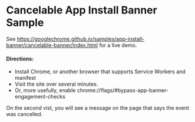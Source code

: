 Cancelable App Install Banner Sample
===

See https://googlechrome.github.io/samples/app-install-banner/cancelable-banner/index.html for a live demo.


#### Directions:

* Install Chrome, or another browser that supports Service Workers and manifest
* Visit the site over several minutes.
* Or, more usefully, enable chrome://flags/#bypass-app-banner-engagement-checks

On the second vist, you will see a message on the page that says the event was cancelled.
